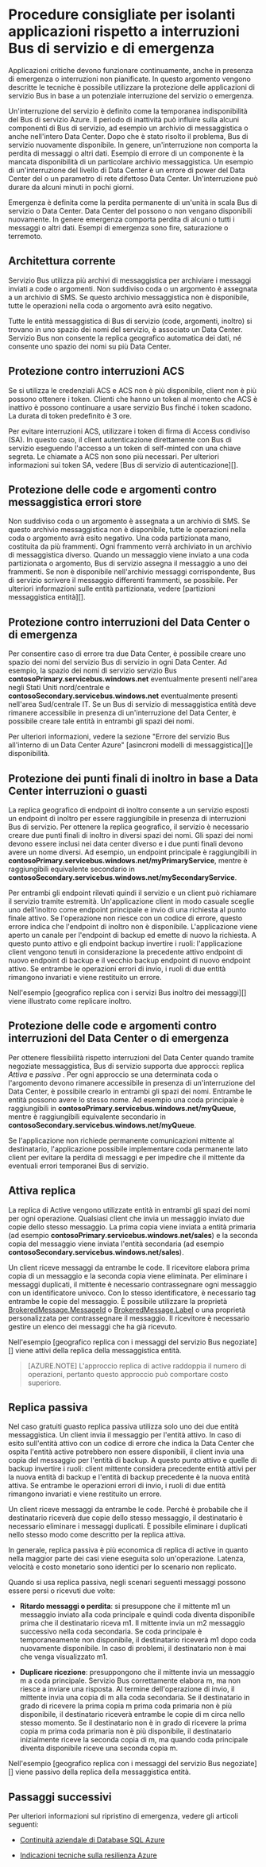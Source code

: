 <properties 
    pageTitle="Isolanti applicazioni di servizio Bus contro interruzioni e guasti | Microsoft Azure"
    description="Vengono descritte le tecniche è possibile utilizzare la protezione delle applicazioni rispetto a un'interruzione del servizio Bus potenziali."
    services="service-bus"
    documentationCenter="na"
    authors="sethmanheim"
    manager="timlt"
    editor="tysonn" /> 
<tags 
    ms.service="service-bus"
    ms.devlang="na"
    ms.topic="article"
    ms.tgt_pltfrm="na"
    ms.workload="na"
    ms.date="09/02/2016"
    ms.author="sethm" />

# <a name="best-practices-for-insulating-applications-against-service-bus-outages-and-disasters"></a>Procedure consigliate per isolanti applicazioni rispetto a interruzioni Bus di servizio e di emergenza

Applicazioni critiche devono funzionare continuamente, anche in presenza di emergenza o interruzioni non pianificate. In questo argomento vengono descritte le tecniche è possibile utilizzare la protezione delle applicazioni di servizio Bus in base a un potenziale interruzione del servizio o emergenza.

Un'interruzione del servizio è definito come la temporanea indisponibilità del Bus di servizio Azure. Il periodo di inattività può influire sulla alcuni componenti di Bus di servizio, ad esempio un archivio di messaggistica o anche nell'intero Data Center. Dopo che è stato risolto il problema, Bus di servizio nuovamente disponibile. In genere, un'interruzione non comporta la perdita di messaggi o altri dati. Esempio di errore di un componente è la mancata disponibilità di un particolare archivio messaggistica. Un esempio di un'interruzione del livello di Data Center è un errore di power del Data Center del o un parametro di rete difettoso Data Center. Un'interruzione può durare da alcuni minuti in pochi giorni.

Emergenza è definita come la perdita permanente di un'unità in scala Bus di servizio o Data Center. Data Center del possono o non vengano disponibili nuovamente. In genere emergenza comporta perdita di alcuni o tutti i messaggi o altri dati. Esempi di emergenza sono fire, saturazione o terremoto.

## <a name="current-architecture"></a>Architettura corrente

Servizio Bus utilizza più archivi di messaggistica per archiviare i messaggi inviati a code o argomenti. Non suddiviso coda o un argomento è assegnata a un archivio di SMS. Se questo archivio messaggistica non è disponibile, tutte le operazioni nella coda o argomento avrà esito negativo.

Tutte le entità messaggistica di Bus di servizio (code, argomenti, inoltro) si trovano in uno spazio dei nomi del servizio, è associato un Data Center. Servizio Bus non consente la replica geografico automatica dei dati, né consente uno spazio dei nomi su più Data Center.

## <a name="protecting-against-acs-outages"></a>Protezione contro interruzioni ACS

Se si utilizza le credenziali ACS e ACS non è più disponibile, client non è più possono ottenere i token. Clienti che hanno un token al momento che ACS è inattivo è possono continuare a usare servizio Bus finché i token scadono. La durata di token predefinito è 3 ore.

Per evitare interruzioni ACS, utilizzare i token di firma di Access condiviso (SA). In questo caso, il client autenticazione direttamente con Bus di servizio eseguendo l'accesso a un token di self-minted con una chiave segreta. Le chiamate a ACS non sono più necessari. Per ulteriori informazioni sui token SA, vedere [Bus di servizio di autenticazione][].

## <a name="protecting-queues-and-topics-against-messaging-store-failures"></a>Protezione delle code e argomenti contro messaggistica errori store

Non suddiviso coda o un argomento è assegnata a un archivio di SMS. Se questo archivio messaggistica non è disponibile, tutte le operazioni nella coda o argomento avrà esito negativo. Una coda partizionata mano, costituita da più frammenti. Ogni frammento verrà archiviato in un archivio di messaggistica diverso. Quando un messaggio viene inviato a una coda partizionata o argomento, Bus di servizio assegna il messaggio a uno dei frammenti. Se non è disponibile nell'archivio messaggi corrispondente, Bus di servizio scrivere il messaggio differenti frammenti, se possibile. Per ulteriori informazioni sulle entità partizionata, vedere [partizioni messaggistica entità][].

## <a name="protecting-against-datacenter-outages-or-disasters"></a>Protezione contro interruzioni del Data Center o di emergenza

Per consentire caso di errore tra due Data Center, è possibile creare uno spazio dei nomi del servizio Bus di servizio in ogni Data Center. Ad esempio, la spazio dei nomi di servizio servizio Bus **contosoPrimary.servicebus.windows.net** eventualmente presenti nell'area negli Stati Uniti nord/centrale e **contosoSecondary.servicebus.windows.net** eventualmente presenti nell'area Sud/centrale IT. Se un Bus di servizio di messaggistica entità deve rimanere accessibile in presenza di un'interruzione del Data Center, è possibile creare tale entità in entrambi gli spazi dei nomi.

Per ulteriori informazioni, vedere la sezione "Errore del servizio Bus all'interno di un Data Center Azure" [asincroni modelli di messaggistica][]e disponibilità.

## <a name="protecting-relay-endpoints-against-datacenter-outages-or-disasters"></a>Protezione dei punti finali di inoltro in base a Data Center interruzioni o guasti

La replica geografico di endpoint di inoltro consente a un servizio esposti un endpoint di inoltro per essere raggiungibile in presenza di interruzioni Bus di servizio. Per ottenere la replica geografico, il servizio è necessario creare due punti finali di inoltro in diversi spazi dei nomi. Gli spazi dei nomi devono essere inclusi nei data center diverso e i due punti finali devono avere un nome diversi. Ad esempio, un endpoint principale è raggiungibili in **contosoPrimary.servicebus.windows.net/myPrimaryService**, mentre è raggiungibili equivalente secondario in **contosoSecondary.servicebus.windows.net/mySecondaryService**.

Per entrambi gli endpoint rilevati quindi il servizio e un client può richiamare il servizio tramite estremità. Un'applicazione client in modo casuale sceglie uno dell'inoltro come endpoint principale e invio di una richiesta al punto finale attivo. Se l'operazione non riesce con un codice di errore, questo errore indica che l'endpoint di inoltro non è disponibile. L'applicazione viene aperto un canale per l'endpoint di backup ed emette di nuovo la richiesta. A questo punto attivo e gli endpoint backup invertire i ruoli: l'applicazione client vengono tenuti in considerazione la precedente attivo endpoint di nuovo endpoint di backup e il vecchio backup endpoint di nuovo endpoint attivo. Se entrambe le operazioni errori di invio, i ruoli di due entità rimangono invariati e viene restituito un errore.

Nell'esempio [geografico replica con i servizi Bus inoltro dei messaggi][] viene illustrato come replicare inoltro.

## <a name="protecting-queues-and-topics-against-datacenter-outages-or-disasters"></a>Protezione delle code e argomenti contro interruzioni del Data Center o di emergenza

Per ottenere flessibilità rispetto interruzioni del Data Center quando tramite negoziate messaggistica, Bus di servizio supporta due approcci: replica *Attiva* e *passiva* . Per ogni approccio se una determinata coda o l'argomento devono rimanere accessibile in presenza di un'interruzione del Data Center, è possibile crearlo in entrambi gli spazi dei nomi. Entrambe le entità possono avere lo stesso nome. Ad esempio una coda principale è raggiungibili in **contosoPrimary.servicebus.windows.net/myQueue**, mentre è raggiungibili equivalente secondario in **contosoSecondary.servicebus.windows.net/myQueue**.

Se l'applicazione non richiede permanente comunicazioni mittente al destinatario, l'applicazione possibile implementare coda permanente lato client per evitare la perdita di messaggi e per impedire che il mittente da eventuali errori temporanei Bus di servizio.

## <a name="active-replication"></a>Attiva replica

La replica di Active vengono utilizzate entità in entrambi gli spazi dei nomi per ogni operazione. Qualsiasi client che invia un messaggio inviato due copie dello stesso messaggio. La prima copia viene inviata a entità primaria (ad esempio **contosoPrimary.servicebus.windows.net/sales**) e la seconda copia del messaggio viene inviata l'entità secondaria (ad esempio **contosoSecondary.servicebus.windows.net/sales**).

Un client riceve messaggi da entrambe le code. Il ricevitore elabora prima copia di un messaggio e la seconda copia viene eliminata. Per eliminare i messaggi duplicati, il mittente è necessario contrassegnare ogni messaggio con un identificatore univoco. Con lo stesso identificatore, è necessario tag entrambe le copie del messaggio. È possibile utilizzare la proprietà [BrokeredMessage.MessageId][] o [BrokeredMessage.Label][] o una proprietà personalizzata per contrassegnare il messaggio. Il ricevitore è necessario gestire un elenco dei messaggi che ha già ricevuto.

Nell'esempio [geografico replica con i messaggi del servizio Bus negoziate][] viene attivi della replica della messaggistica entità.

> [AZURE.NOTE] L'approccio replica di active raddoppia il numero di operazioni, pertanto questo approccio può comportare costo superiore.

## <a name="passive-replication"></a>Replica passiva

Nel caso gratuiti guasto replica passiva utilizza solo uno dei due entità messaggistica. Un client invia il messaggio per l'entità attivo. In caso di esito sull'entità attivo con un codice di errore che indica la Data Center che ospita l'entità active potrebbero non essere disponibili, il client invia una copia del messaggio per l'entità di backup. A questo punto attivo e quelle di backup invertire i ruoli: client mittente considera precedente entità attivi per la nuova entità di backup e l'entità di backup precedente è la nuova entità attiva. Se entrambe le operazioni errori di invio, i ruoli di due entità rimangono invariati e viene restituito un errore.

Un client riceve messaggi da entrambe le code. Perché è probabile che il destinatario riceverà due copie dello stesso messaggio, il destinatario è necessario eliminare i messaggi duplicati. È possibile eliminare i duplicati nello stesso modo come descritto per la replica attiva.

In generale, replica passiva è più economica di replica di active in quanto nella maggior parte dei casi viene eseguita solo un'operazione. Latenza, velocità e costo monetario sono identici per lo scenario non replicato.

Quando si usa replica passiva, negli scenari seguenti messaggi possono essere persi o ricevuti due volte:

-   **Ritardo messaggi o perdita**: si presuppone che il mittente m1 un messaggio inviato alla coda principale e quindi coda diventa disponibile prima che il destinatario riceva m1. Il mittente invia un m2 messaggio successivo nella coda secondaria. Se coda principale è temporaneamente non disponibile, il destinatario riceverà m1 dopo coda nuovamente disponibile. In caso di problemi, il destinatario non è mai che venga visualizzato m1.

-   **Duplicare ricezione**: presuppongono che il mittente invia un messaggio m a coda principale. Servizio Bus correttamente elabora m, ma non riesce a inviare una risposta. Al termine dell'operazione di invio, il mittente invia una copia di m alla coda secondaria. Se il destinatario in grado di ricevere la prima copia m prima coda primaria non è più disponibile, il destinatario riceverà entrambe le copie di m circa nello stesso momento. Se il destinatario non è in grado di ricevere la prima copia m prima coda primaria non è più disponibile, il destinatario inizialmente riceve la seconda copia di m, ma quando coda principale diventa disponibile riceve una seconda copia m.

Nell'esempio [geografico replica con i messaggi del servizio Bus negoziate][] viene passivo della replica della messaggistica entità.

## <a name="next-steps"></a>Passaggi successivi

Per ulteriori informazioni sul ripristino di emergenza, vedere gli articoli seguenti:

- [Continuità aziendale di Database SQL Azure][]
- [Indicazioni tecniche sulla resilienza Azure][]

  [Autenticazione Bus del servizio]: service-bus-authentication-and-authorization.md
  [Partizionata entità messaggistica]: service-bus-partitioning.md
  [Modelli di messaggistica asincroni e disponibilità]: service-bus-async-messaging.md#failure-of-service-bus-within-an-azure-datacenter
  [La replica geografico con Bus di servizio di inoltro dei messaggi]: http://code.msdn.microsoft.com/Geo-replication-with-16dbfecd
  [BrokeredMessage.MessageId]: https://msdn.microsoft.com/library/azure/microsoft.servicebus.messaging.brokeredmessage.messageid.aspx
  [BrokeredMessage.Label]: https://msdn.microsoft.com/library/azure/microsoft.servicebus.messaging.brokeredmessage.label.aspx
  [La replica geografico con Bus di servizio negoziate messaggi]: http://code.msdn.microsoft.com/Geo-replication-with-f5688664
  [Continuità aziendale di Database SQL Azure]: ../sql-database/sql-database-business-continuity.md
  [Indicazioni tecniche sulla resilienza Azure]: ../resiliency/resiliency-technical-guidance.md
